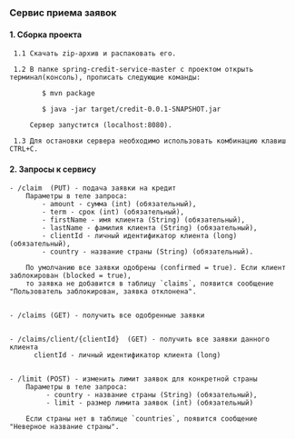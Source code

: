 ### Сервис приема заявок 


#### 1. Сборка проекта
     1.1 Скачать zip-архив и распаковать его.
        
     1.2 В папке spring-credit-service-master с проектом открыть терминал(консоль), прописать следующие команды:
            
            $ mvn package
            
            $ java -jar target/credit-0.0.1-SNAPSHOT.jar
            
         Сервер запустится (localhost:8080).
            
     1.3 Для остановки сервера необходимо использовать комбинацию клавиш CTRL+C.
        
        
#### 2. Запросы к сервису 
    - /claim  (PUT) - подача заявки на кредит
        Параметры в теле запроса:
            - amount - сумма (int) (обязательный),
            - term - срок (int) (обязательный),
            - firstName - имя клиента (String) (обязательный),
            - lastName - фамилия клиента (String) (обязательный),
            - clientId - личный идентификатор клиента (long) (обязательный),
            - country - название страны (String) (обязательный).
            
        По умолчанию все заявки одобрены (confirmed = true). Если клиент заблокирован (blocked = true), 
        то заявка не добавится в таблицу `claims`, появится сообщение "Пользователь заблокирован, заявка отклонена".
            
            
    - /claims (GET) - получить все одобренные заявки
        
        
    - /claims/client/{clientId}  (GET) - получить все заявки данного клиента
          clientId - личный идентификатор клиента (long)
          
          
    - /limit (POST) - изменить лимит заявок для конкретной страны
        Параметры в теле запроса:
             - country - название страны (String) (обязательный),
             - limit - размер лимита заявок (int) (обязательный)
             
        Если страны нет в таблице `countries`, появится сообщение "Неверное название страны".